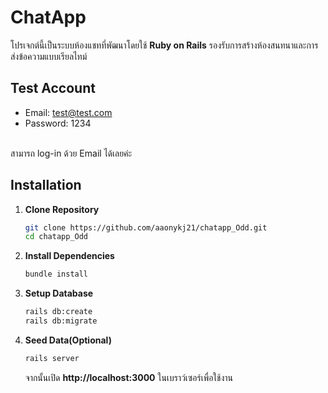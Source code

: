 # ChatApp

โปรเจกต์นี้เป็นระบบห้องแชทที่พัฒนาโดยใช้ **Ruby on Rails** รองรับการสร้างห้องสนทนาและการส่งข้อความแบบเรียลไทม์

## Test Account
* Email: test@test.com
* Password: 1234
<br>
สามารถ log-in ด้วย Email ได้เลยค่ะ
<br>

## Installation
1. **Clone Repository**
   ```sh
   git clone https://github.com/aaonykj21/chatapp_Odd.git
   cd chatapp_Odd
   ```

2. **Install Dependencies**
   ```sh
   bundle install
   ```

3. **Setup Database**
   ```sh
   rails db:create
   rails db:migrate
   ```

4. **Seed Data(Optional)**
   ```sh
   rails server
   ```
   จากนั้นเปิด **http://localhost:3000** ในเบราว์เซอร์เพื่อใช้งาน

